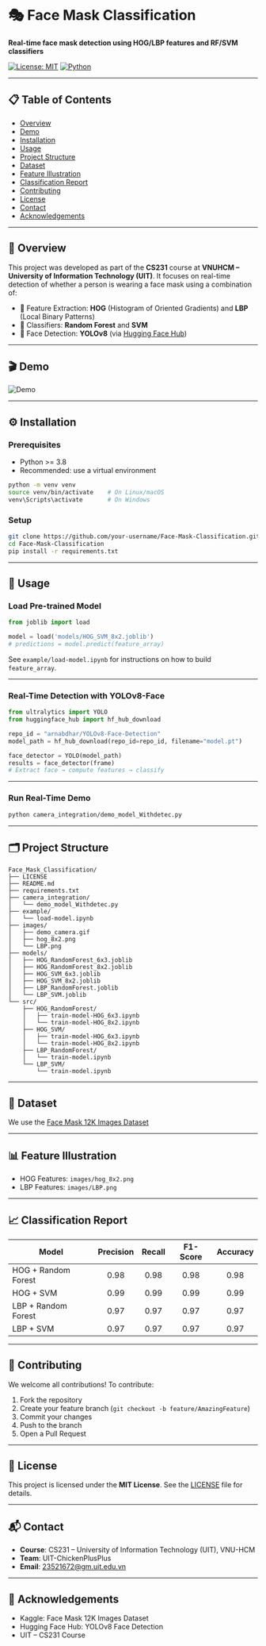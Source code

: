 # 🎭 Face Mask Classification

**Real-time face mask detection using HOG/LBP features and RF/SVM classifiers**

[![License: MIT](https://img.shields.io/badge/license-MIT-blue)](LICENSE)
[![Python](https://img.shields.io/badge/python-3.8%2B-green)]()

---

## 📋 Table of Contents

- [Overview](#overview)
- [Demo](#demo)
- [Installation](#installation)
- [Usage](#usage)
- [Project Structure](#project-structure)
- [Dataset](#dataset)
- [Feature Illustration](#feature-illustration)
- [Classification Report](#classification-report)
- [Contributing](#contributing)
- [License](#license)
- [Contact](#contact)
- [Acknowledgements](#acknowledgements)

---

## 📌 Overview

This project was developed as part of the **CS231** course at **VNUHCM – University of Information Technology (UIT)**. It focuses on real-time detection of whether a person is wearing a face mask using a combination of:

- 🧠 Feature Extraction: **HOG** (Histogram of Oriented Gradients) and **LBP** (Local Binary Patterns)
- 🤖 Classifiers: **Random Forest** and **SVM**
- 👤 Face Detection: **YOLOv8** (via [Hugging Face Hub](https://huggingface.co/arnabdhar/YOLOv8-Face-Detection))

---

## 🎬 Demo

![Demo](images/demo_camera.gif)

---

## ⚙️ Installation

### Prerequisites

- Python >= 3.8
- Recommended: use a virtual environment

```bash
python -m venv venv
source venv/bin/activate    # On Linux/macOS
venv\Scripts\activate       # On Windows
```

### Setup

```bash
git clone https://github.com/your-username/Face-Mask-Classification.git
cd Face-Mask-Classification
pip install -r requirements.txt
```

---

## 🚀 Usage

### Load Pre-trained Model

```python
from joblib import load

model = load('models/HOG_SVM_8x2.joblib')
# predictions = model.predict(feature_array)
```

See `example/load-model.ipynb` for instructions on how to build `feature_array`.

---

### Real-Time Detection with YOLOv8-Face

```python
from ultralytics import YOLO
from huggingface_hub import hf_hub_download

repo_id = "arnabdhar/YOLOv8-Face-Detection"
model_path = hf_hub_download(repo_id=repo_id, filename="model.pt")

face_detector = YOLO(model_path)
results = face_detector(frame)
# Extract face → compute features → classify
```

---

### Run Real-Time Demo

```bash
python camera_integration/demo_model_Withdetec.py
```

---

## 🗂️ Project Structure

```
Face_Mask_Classification/
├── LICENSE
├── README.md
├── requirements.txt
├── camera_integration/
│   └── demo_model_Withdetec.py
├── example/
│   └── load-model.ipynb
├── images/
│   ├── demo_camera.gif
│   ├── hog_8x2.png
│   └── LBP.png
├── models/
│   ├── HOG_RandomForest_6x3.joblib
│   ├── HOG_RandomForest_8x2.joblib
│   ├── HOG_SVM_6x3.joblib
│   ├── HOG_SVM_8x2.joblib
│   ├── LBP_RandomForest.joblib
│   └── LBP_SVM.joblib
└── src/
    ├── HOG_RandomForest/
    │   ├── train-model-HOG_6x3.ipynb
    │   └── train-model-HOG_8x2.ipynb
    ├── HOG_SVM/
    │   ├── train-model-HOG_6x3.ipynb
    │   └── train-model-HOG_8x2.ipynb
    ├── LBP_RandomForest/
    │   └── train-model.ipynb
    └── LBP_SVM/
        └── train-model.ipynb
```

---

## 📁 Dataset

We use the [Face Mask 12K Images Dataset](https://www.kaggle.com/datasets/ashishjangra27/face-mask-12k-images-dataset)

---

## 📊 Feature Illustration

- HOG Features: `images/hog_8x2.png`
- LBP Features: `images/LBP.png`

---

## 📈 Classification Report

| Model                 | Precision | Recall | F1-Score | Accuracy |
|-----------------------|:---------:|:------:|:--------:|:--------:|
| HOG + Random Forest   | 0.98      | 0.98   | 0.98     | 0.98     |
| HOG + SVM             | 0.99      | 0.99   | 0.99     | 0.99     |
| LBP + Random Forest   | 0.97      | 0.97   | 0.97     | 0.97     |
| LBP + SVM             | 0.97      | 0.97   | 0.97     | 0.97     |

---

## 🤝 Contributing

We welcome all contributions! To contribute:

1. Fork the repository  
2. Create your feature branch (`git checkout -b feature/AmazingFeature`)  
3. Commit your changes  
4. Push to the branch  
5. Open a Pull Request

---

## 📄 License

This project is licensed under the **MIT License**. See the [LICENSE](LICENSE) file for details.

---

## 📬 Contact

- **Course**: CS231 – University of Information Technology (UIT), VNU-HCM  
- **Team**: UIT-ChickenPlusPlus  
- **Email**: 23521672@gm.uit.edu.vn

---

## 🙏 Acknowledgements

- Kaggle: Face Mask 12K Images Dataset  
- Hugging Face Hub: YOLOv8 Face Detection  
- UIT – CS231 Course
